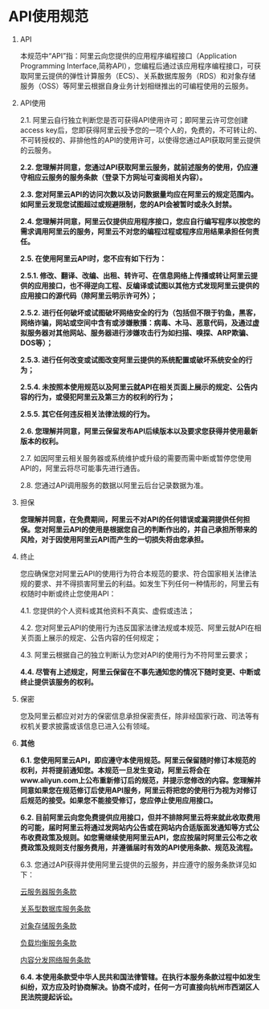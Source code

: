 # API使用规范

1.  API

    本规范中“API”指：阿里云向您提供的应用程序编程接口（Application Programming Interface,简称API），您编程后通过该应用程序编程接口，可获取阿里云提供的弹性计算服务（ECS）、关系数据库服务（RDS）和对象存储服务（OSS）等阿里云根据自身业务计划相继推出的可编程使用的云服务。

2.  API使用

    2.1. 阿里云自行独立判断您是否可获得API使用许可；即阿里云许可您创建access key后，您即获得阿里云授予您的一项个人的，免费的，不可转让的、不可转授权的、非排他性的API的使用许可，以使得您通过API获取阿里云提供的云服务。

    **2.2. 您理解并同意，您通过API获取阿里云服务，就前述服务的使用，仍应遵守相应云服务的服务条款（登录下方网址可查阅相关内容）。**

    **2.3. 您对阿里云API的访问次数以及访问数据量均应在阿里云的规定范围内。如阿里云发现您试图超过或规避限制，您的API会被暂时或永久封禁。**

    **2.4. 您理解并同意，阿里云仅提供应用程序接口，您应自行编写程序以按您的需求调用阿里云的服务，阿里云不对您的编程过程或程序应用结果承担任何责任。**

    **2.5. 在使用阿里云API时，您不应有如下行为：**

    **2.5.1. 修改、翻译、改编、出租、转许可、在信息网络上传播或转让阿里云提供的应用接口，也不得逆向工程、反编译或试图以其他方式发现阿里云提供的应用接口的源代码（除阿里云明示许可外）；**

    **2.5.2. 进行任何破坏或试图破坏网络安全的行为（包括但不限于钓鱼，黑客，网络诈骗，网站或空间中含有或涉嫌散播：病毒、木马、恶意代码，及通过虚拟服务器对其他网站、服务器进行涉嫌攻击行为如扫描、嗅探、ARP欺骗、DOS等）；**

    **2.5.3. 进行任何改变或试图改变阿里云提供的系统配置或破坏系统安全的行为；**

    **2.5.4. 未按照本使用规范以及阿里云就API在相关页面上展示的规定、公告内容的行为，或侵犯阿里云及第三方的权利的行为；**

    **2.5.5. 其它任何违反相关法律法规的行为。**

    **2.6. 您理解并同意，阿里云保留发布API后续版本以及要求您获得并使用最新版本的权利。**

    2.7. 如因阿里云相关服务器或系统维护或升级的需要而需中断或暂停您使用API的，阿里云将尽可能事先进行通告。

    2.8. 您通过API调用服务的数据以阿里云后台记录数据为准。

3.  担保

    **您理解并同意，在免费期间，阿里云不对API的任何错误或漏洞提供任何担保。您对阿里云API的使用是根据您自己的判断作出的，并自己承担所带来的风险，对于因使用阿里云API而产生的一切损失将由您承担。**

4.  终止

    您应确保您对阿里云API的使用行为符合本规范的要求、符合国家相关法律法规的要求、并不得损害阿里云的利益。如发生下列任何一种情形的，阿里云有权随时中断或终止您使用API：

    4.1. 您提供的个人资料或其他资料不真实、虚假或违法；

    4.2. 您对阿里云API的使用行为违反国家法律法规或本规范、阿里云就API在相关页面上展示的规定、公告内容的任何规定；

    4.3. 阿里云根据自己的独立判断认为您对API的使用行为不符阿里云要求；

    **4.4. 尽管有上述规定，阿里云保留在不事先通知您的情况下随时变更、中断或终止提供该服务的权利。**

5.  保密

    您及阿里云都应对对方的保密信息承担保密责任，除非经国家行政、司法等有权机关要求披露或该信息已进入公有领域。

6.  **其他**

    **6.1. 您使用阿里云API，即应遵守本使用规范。阿里云保留随时修订本规范的权利，并将提前通知您。本规范一旦发生变动，阿里云将会在www.aliyun.com上公布重新修订后的规范，并提示您修改的内容。您理解并同意如果您在规范修订后使用API服务，阿里云将把您的使用行为视为对修订后规范的接受。如果您不能接受修订，您应停止使用应用接口。**

    **6.2. 目前阿里云向您免费提供应用接口，但并不排除阿里云将来就此收取费用的可能，届时阿里云将通过发网站内公告或在网站内合适版面发通知等方式公布收费政策及规则。如您需继续使用阿里云API，您应按届时阿里云公布之收费政策及规则支付服务费用，并遵循届时有效的API使用条款、规范及流程。**

    6.3. 您通过API获得并使用阿里云提供的云服务，并应遵守的服务条款详见如下：

    [云服务器服务条款](https://help.aliyun.com/document_detail/64695.html?)

    [关系型数据库服务条款](https://help.aliyun.com/document_detail/58806.html)

    [对象存储服务条款](https://help.aliyun.com/document_detail/31821.html)

    [负载均衡服务条款](https://help.aliyun.com/document_detail/213258.html)

    [内容分发网络服务条款](https://help.aliyun.com/document_detail/27110.html)

    **6.4. 本使用条款受中华人民共和国法律管辖。在执行本服务条款过程中如发生纠纷，双方应及时协商解决。协商不成时，任何一方可直接向杭州市西湖区人民法院提起诉讼。**


